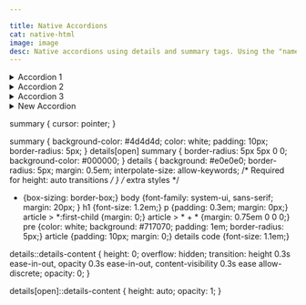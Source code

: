 ```yaml
---

title: Native Accordions
cat: native-html
image: image
desc: Native accordions using details and summary tags. Using the "name" attribute restricts the open state to one instance in a common named group. Alternatively, not using the "name" attribute allows the open/close state to act independent of the other accordion instances on the same page.
---
```



<html-code>
<details name="accordionGroup">  
    <summary>Accordion 1</summary> 
    <div class="details-content">
      <p>Lorem ipsum dolor sit amet, consectetur adipiscing elit, sed do eiusmod tempor incididunt ut labore et dolore magna aliqua.</p>
    </div>
</details> 
<details name="accordionGroup">  
    <summary>Accordion 2</summary> 
    <div class="details-content">
      <p>Lorem ipsum dolor sit amet, consectetur adipiscing elit, sed do eiusmod tempor incididunt ut labore et dolore magna aliqua.</p>
    </div>
</details> 
<details name="accordionGroup">  
    <summary>Accordion 3</summary> 
    <div class="details-content">
      <p>Lorem ipsum dolor sit amet, consectetur adipiscing elit, sed do eiusmod tempor incididunt ut labore et dolore magna aliqua.</p>
    </div>
</details>
<details>  
    <summary>New Accordion</summary> 
    <div class="details-content">
     
    <p>Lorem ipsum dolor sit amet, consectetur adipiscing elit, sed do eiusmod tempor incididunt ut labore et dolore magna aliqua.</p>
    <article>
      <pre>
        <code>
summary {
  cursor: pointer;
}
      </code>
      </pre>
    </article>
    </div>
</details>
</html-code>

<css-code>

summary  {
  cursor: pointer;
}

summary  {
  background-color: #4d4d4d;
  color: white;
  padding: 10px;
  border-radius: 5px;
}
details[open] summary {
  border-radius: 5px 5px 0 0;
  background-color: #000000;
}
details {
  background: #e0e0e0;
  border-radius: 5px;
  margin: 0.5em;
  interpolate-size: allow-keywords; /* Required for height: auto transitions */
}
/* extra styles */
* {box-sizing: border-box;}
body {font-family: system-ui, sans-serif; margin: 20px; }
h1 {font-size: 1.2em;}
p {padding: 0.3em; margin: 0px;}
article > *:first-child {margin: 0;}
article > * + * {margin: 0.75em 0 0 0;}
pre {color: white; background: #717070; padding: 1em; border-radius: 5px;}
article {padding: 10px; margin: 0;}
details code {font-size: 1.1em;}

details::details-content {
    height: 0;
    overflow: hidden;
    transition: height 0.3s ease-in-out, opacity 0.3s ease-in-out, content-visibility 0.3s ease allow-discrete;
    opacity: 0;
}

details[open]::details-content {
    height: auto;
    opacity: 1;
}


</css-code>

